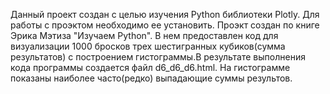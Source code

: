 Данный проект создан с целью изучения Python библиотеки Plotly. Для работы с проэктом необходимо ее установить. Проэкт создан по книге Эрика Мэтиза "Изучаем Python".
В нем предоставлен код для визуализации 1000 бросков трех шестигранных кубиков(сумма результатов) с построением гистограммы.В результате выполнения кода программы создается файл d6_d6_d6.html. На гистограмме показаны наиболее часто(редко) выпадающие суммы результов.
